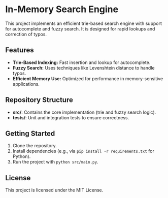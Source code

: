 # In-Memory Search Engine

This project implements an efficient trie-based search engine with support for autocomplete and fuzzy search. It is designed for rapid lookups and correction of typos.

## Features
- **Trie-Based Indexing:** Fast insertion and lookup for autocomplete.
- **Fuzzy Search:** Uses techniques like Levenshtein distance to handle typos.
- **Efficient Memory Use:** Optimized for performance in memory-sensitive applications.

## Repository Structure
- **src/**: Contains the core implementation (trie and fuzzy search logic).
- **tests/**: Unit and integration tests to ensure correctness.

## Getting Started
1. Clone the repository.
2. Install dependencies (e.g., via `pip install -r requirements.txt` for Python).
3. Run the project with `python src/main.py`.

## License
This project is licensed under the MIT License.
